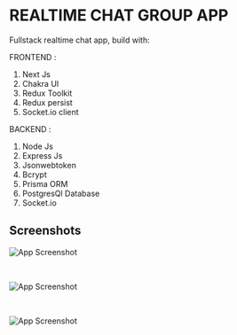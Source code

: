 # REALTIME CHAT GROUP APP 
Fullstack realtime chat app, build with: 

FRONTEND : 
1. Next Js
2. Chakra UI
3. Redux Toolkit
4. Redux persist
5. Socket.io client

BACKEND : 
1. Node Js
2. Express Js
3. Jsonwebtoken
4. Bcrypt
5. Prisma ORM
6. PostgresQl Database
7. Socket.io



## Screenshots

![App Screenshot](https://media.giphy.com/media/v1.Y2lkPTc5MGI3NjExNDkxZWY5ZDY4NzkzZTNkYmUxNTg3ZjAwMDhhOTlmZDk3ZGU0MDYyOSZlcD12MV9pbnRlcm5hbF9naWZzX2dpZklkJmN0PWc/lvFcociWclglkbn6tp/giphy.gif)

<br/>

![App Screenshot](https://media.giphy.com/media/v1.Y2lkPTc5MGI3NjExODE0NGI4NDY0ZjA1NzkzZWZkMjNlZjUwODVkNjY3MTVjMWE2NmE2NSZlcD12MV9pbnRlcm5hbF9naWZzX2dpZklkJmN0PWc/RGx7iwwZg2hH3hq3kk/giphy.gif)

<br/>

![App Screenshot](https://media.giphy.com/media/v1.Y2lkPTc5MGI3NjExYmUyZTc3MmUzZGJkYzExMzY4ZWEyNGFhNmJiODkwZTVjODIwYmZhYiZlcD12MV9pbnRlcm5hbF9naWZzX2dpZklkJmN0PWc/hCxTp35KdzhuqJy2OX/giphy.gif)
